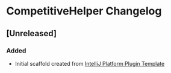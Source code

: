 <!-- Keep a Changelog guide -> https://keepachangelog.com -->

# CompetitiveHelper Changelog

## [Unreleased]
### Added
- Initial scaffold created from [IntelliJ Platform Plugin Template](https://github.com/JetBrains/intellij-platform-plugin-template)
